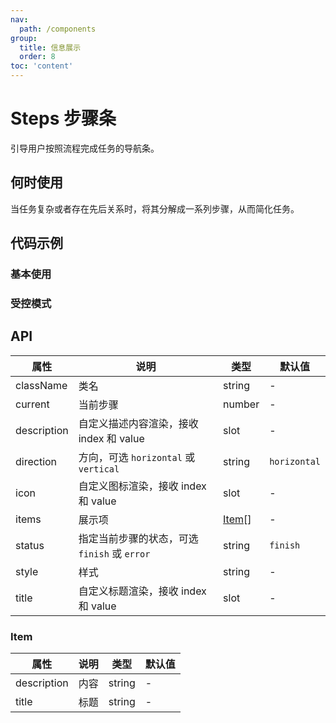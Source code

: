 ```yaml
---
nav:
  path: /components
group:
  title: 信息展示
  order: 8
toc: 'content'
---
```


# Steps 步骤条

<!-- <code src="../../docs/components/compatibility.tsx" inline="true"></code> -->

引导用户按照流程完成任务的导航条。

## 何时使用

当任务复杂或者存在先后关系时，将其分解成一系列步骤，从而简化任务。

## 代码示例

### 基本使用

<code src='../../demo/pages/Steps/index'></code>

### 受控模式

<!-- <code src='pages/StepsControl/index'></code> -->

## API

| 属性        | 说明                               | 类型        | 默认值           |
| ----------- | ---------------------------------- | ----------- | ---------------- |
| className   | 类名                               | string      | -                |
| current     | 当前步骤                           | number      | -                |
| description | 自定义描述内容渲染，接收 index 和 value | slot        | -                |
| direction   | 方向，可选 `horizontal` 或 `vertical` | string      | `horizontal`     |
| icon        | 自定义图标渲染，接收 index 和 value | slot        | -                |
| items       | 展示项                             | [Item](#item)[] | -                |
| status      | 指定当前步骤的状态，可选 `finish` 或 `error` | string      | `finish`         |
| style       | 样式                               | string      | -                |
| title       | 自定义标题渲染，接收 index 和 value | slot        | -                |

### Item

| 属性        | 说明   | 类型   | 默认值   |
| ----------- | ------ | ------ | -------- |
| description | 内容   | string | -        |
| title       | 标题   | string | -        |

